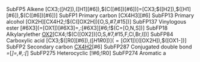 SubFP5	Alkene	[CX3;$([H2]),$([H1][#6]),$(C([#6])[#6])]=[CX3;$([H2]),$([H1][#6]),$(C([#6])[#6])]
SubFP1	Primary carbon	[CX4H3][#6]
SubFP13	Primary alcohol	[OX2H][CX4H2;!$(C([OX2H])[O,S,#7,#15])]
SubFP137	Vinylogous ester	[#6X3](=[OX1])[#6X3]=,:[#6X3][#6;!$(C=[O,N,S])]
SubFP18	Alkylarylether	[OX2](c)[CX4;!$(C([OX2])[O,S,#7,#15,F,Cl,Br,I])]
SubFP84	Carboxylic acid	[CX3;$([R0][#6]),$([H1R0])](=[OX1])[$([OX2H]),$([OX1-])]
SubFP2	Secondary carbon	[CX4H2]([#6])[#6]
SubFP287	Conjugated double bond	*=*[*]=,#,:[*]
SubFP275	Heterocyclic	[!#6;!R0]
SubFP274	Aromatic	a